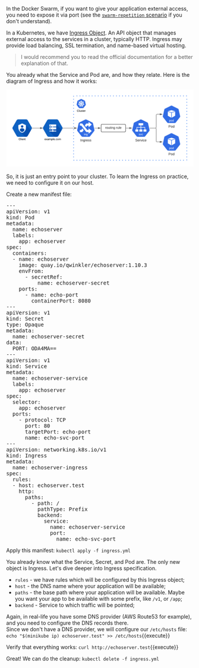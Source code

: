 In the Docker Swarm, if you want to give your application external access, you need to expose it via port (see the [`swarm-repetition` scenario](https://www.katacoda.com/qwinkler/scenarios/swarm-repetition) if you don't understand).

In a Kubernetes, we have [Ingress Object](https://kubernetes.io/docs/concepts/services-networking/ingress). An API object that manages external access to the services in a cluster, typically HTTP. Ingress may provide load balancing, SSL termination, and name-based virtual hosting.

> I would recommend you to read the official documentation for a better explanation of that.

You already what the Service and Pod are, and how they relate. Here is the diagram of Ingress and how it works:

![](./files/ingress.png)

So, it is just an entry point to your cluster. To learn the Ingress on practice, we need to configure it on our host.

Create a new manifest file:

<pre class="file" data-filename="ingress.yml" data-target="replace">
---
apiVersion: v1
kind: Pod
metadata:
  name: echoserver
  labels:
    app: echoserver
spec:
  containers:
  - name: echoserver
    image: quay.io/qwinkler/echoserver:1.10.3
    envFrom:
      - secretRef:
          name: echoserver-secret
    ports:
      - name: echo-port
        containerPort: 8080
---
apiVersion: v1
kind: Secret
type: Opaque
metadata:
  name: echoserver-secret
data:
  PORT: ODA4MA==
---
apiVersion: v1
kind: Service
metadata:
  name: echoserver-service
  labels:
    app: echoserver
spec:
  selector:
    app: echoserver
  ports:
    - protocol: TCP
      port: 80
      targetPort: echo-port
      name: echo-svc-port
---
apiVersion: networking.k8s.io/v1
kind: Ingress
metadata:
  name: echoserver-ingress
spec:
  rules:
  - host: echoserver.test
    http:
      paths:
        - path: /
          pathType: Prefix
          backend:
            service:
              name: echoserver-service
              port:
                name: echo-svc-port
</pre>

Apply this manifest: `kubectl apply -f ingress.yml`

You already know what the Service, Secret, and Pod are. The only new object is Ingress. Let's dive deeper into Ingress specification.

- `rules` - we have rules which will be configured by this Ingress object;
- `host` - the DNS name where your application will be available;
- `paths` - the base path where your application will be available. Maybe you want your app to be available with some prefix, like `/v1`, or `/app`;
- `backend` - Service to which traffic will be pointed;

Again, in real-life you have some DNS provider (AWS Route53 for example), and you need to configure the DNS records there.  
Since we don't have a DNS provider, we will configure our `/etc/hosts` file: `echo "$(minikube ip) echoserver.test" >> /etc/hosts`{{execute}}

Verify that everything works: `curl http://echoserver.test`{{execute}}

Great! We can do the cleanup: `kubectl delete -f ingress.yml`
